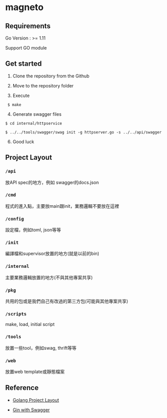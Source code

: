 # magneto

## Requirements

Go Version : >= 1.11

Support GO module

## Get started

1. Clone the repository from the Github

2. Move to the repository folder

3. Execute
```
 $ make
```

4. Generate swagger files
```
$ cd internal/httpservice
```
```
$ ../../tools/swagger/swag init -g httpserver.go -s ../../api/swagger
```

6. Good luck

## Project Layout

### `/api`
放API spec的地方，例如 swagger的docs.json

### `/cmd`
程式的進入點，主要放main跟init，業務邏輯不要放在這裡

### `/config`
設定檔，例如toml, json等等

### `/init`
編譯檔和supervisor放置的地方(就是以前的bin)

### `/internal`
主要業務邏輯放置的地方(不與其他專案共享)

### `/pkg`
共用的包或是我們自己有改過的第三方包(可能與其他專案共享)

### `/scripts`
make, load, initial script

### `/tools`
放置一些tool，例如swag, thrift等等

### `/web`
放置web template或靜態檔案

## Reference
* [Golang Project Layout](https://github.com/golang-standards/project-layout)

* [Gin with Swagger](https://github.com/swaggo/gin-swagger)
